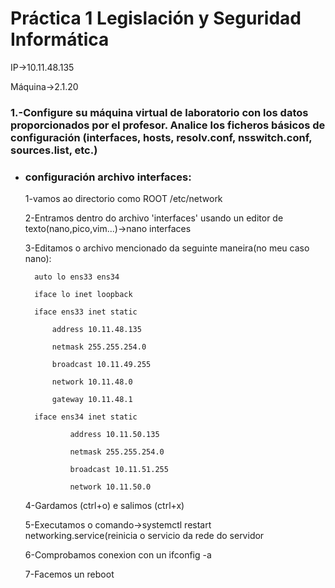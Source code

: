 # **Práctica 1 Legislación y Seguridad Informática**

IP->10.11.48.135

Máquina->2.1.20

### **1.-Configure su máquina virtual de laboratorio con los datos proporcionados por el profesor. Analice los ficheros básicos de configuración (interfaces, hosts, resolv.conf, nsswitch.conf, sources.list, etc.)**

* ### configuración archivo interfaces:

	1-vamos ao directorio como ROOT /etc/network

	2-Entramos dentro do archivo 'interfaces' usando un editor de texto(nano,pico,vim...)->nano interfaces

	3-Editamos o archivo mencionado da seguinte maneira(no meu caso nano):

		auto lo ens33 ens34
 
		iface lo inet loopback
 
		iface ens33 inet static
 
  			address 10.11.48.135
    
  			netmask 255.255.254.0
    
   			broadcast 10.11.49.255
     
   			network 10.11.48.0
     
  			gateway 10.11.48.1
     
  		iface ens34 inet static
  
     			address 10.11.50.135
      
     			netmask 255.255.254.0
      
     			broadcast 10.11.51.255
      
     			network 10.11.50.0
      
	4-Gardamos (ctrl+o) e salimos (ctrl+x)

	5-Executamos o comando->systemctl restart networking.service(reinicia o servicio da rede do servidor

	6-Comprobamos conexion con un ifconfig -a

	7-Facemos un reboot



